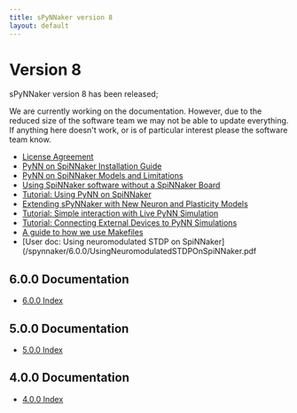 ```yaml
---
title: sPyNNaker version 8
layout: default
---
```

Version 8 
=========

sPyNNaker version 8 has been released; 

We are currently working on the documentation. 
However, due to the reduced size of the software team we may not be able to update everything. 
If anything here doesn't work, or is of particular interest please the software team know.

* [License Agreement](/latest/LicenseAgreement.html)
* [PyNN on SpiNNaker Installation Guide](/latest/PyNNOnSpinnakerInstall.html)
* [PyNN on SpiNNaker Models and Limitations](/latest/spynnaker_limitations.html)
* [Using SpiNNaker software without a SpiNNaker Board](/latest/VirtualMode.html)
* [Tutorial: Using PyNN on SpiNNaker](/latest/spynnaker_tutorial.html)
* [Extending sPyNNaker with New Neuron and Plasticity Models](/latest/PyNNOnSpiNNakerExtensions.html)
* [Tutorial: Simple interaction with Live PyNN Simulation](/latest/spynnaker_external_io.html)
* [Tutorial: Connecting External Devices to PyNN Simulations](ExternalDevices-LabManual.pdf)
* [A guide to how we use Makefiles](/latest/Makefiles.html)
* [User doc: Using neuromodulated STDP on SpiNNaker](/spynnaker/6.0.0/UsingNeuromodulatedSTDPOnSpiNNaker.pdf

<!--
* [Adding new mapping algorithms with different front ends](/common_pages/6.0.0/MappingAlgorithms.html)
-->

6.0.0 Documentation
-------------------
* [6.0.0 Index](http://spinnakermanchester.github.io/spynnaker/6.0.0/)

5.0.0 Documentation
-------------------

* [5.0.0 Index](http://spinnakermanchester.github.io/spynnaker/5.0.0/)

4.0.0 Documentation
-------------------

* [4.0.0 Index](http://spinnakermanchester.github.io/spynnaker/4.0.0/)
